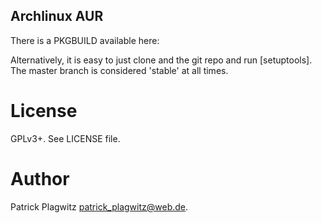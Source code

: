 Archlinux AUR
------------
There is a PKGBUILD available here:

Alternatively, it is easy to just clone and the git repo and run [setuptools]. The master branch is considered 'stable' at all times.


License
==============
GPLv3+. See LICENSE file.

Author
===============
Patrick Plagwitz <patrick_plagwitz@web.de>.
